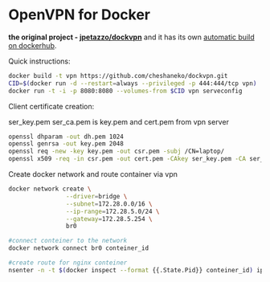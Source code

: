 # OpenVPN for Docker

**the original project - [jpetazzo/dockvpn](https://github.com/jpetazzo/dockvpn)** and it has its own [automatic build on dockerhub](https://hub.docker.com/r/jpetazzo/dockvpn/). 

 
Quick instructions:

```bash
docker build -t vpn https://github.com/cheshaneko/dockvpn.git
CID=$(docker run -d --restart=always --privileged -p 444:444/tcp vpn)
docker run -t -i -p 8080:8080 --volumes-from $CID vpn serveconfig
```

Client certificate creation:

ser_key.pem  ser_ca.pem is key.pem and cert.pem from vpn server

```bash
openssl dhparam -out dh.pem 1024
openssl genrsa -out key.pem 2048
openssl req -new -key key.pem -out csr.pem -subj /CN=laptop/
openssl x509 -req -in csr.pem -out cert.pem -CAkey ser_key.pem -CA ser_ca.pem -CAcreateserial -days 24855
```

Create docker network and route container via vpn

```bash
docker network create \
                --driver=bridge \
                --subnet=172.28.0.0/16 \
                --ip-range=172.28.5.0/24 \
                --gateway=172.28.5.254 \
                br0

#connect conteiner to the network
docker network connect br0 conteiner_id

#create route for nginx conteiner 
nsenter -n -t $(docker inspect --format {{.State.Pid}} conteiner_id) ip route add 10.8.0.0/24 via 172.28.5.0 dev eth1
```

